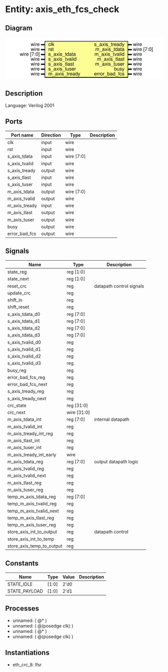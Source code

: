 # Entity: axis_eth_fcs_check

## Diagram

![Diagram](axis_eth_fcs_check.svg "Diagram")
## Description

Language: Verilog 2001
 
## Ports

| Port name     | Direction | Type       | Description |
| ------------- | --------- | ---------- | ----------- |
| clk           | input     | wire       |             |
| rst           | input     | wire       |             |
| s_axis_tdata  | input     | wire [7:0] |             |
| s_axis_tvalid | input     | wire       |             |
| s_axis_tready | output    | wire       |             |
| s_axis_tlast  | input     | wire       |             |
| s_axis_tuser  | input     | wire       |             |
| m_axis_tdata  | output    | wire [7:0] |             |
| m_axis_tvalid | output    | wire       |             |
| m_axis_tready | input     | wire       |             |
| m_axis_tlast  | output    | wire       |             |
| m_axis_tuser  | output    | wire       |             |
| busy          | output    | wire       |             |
| error_bad_fcs | output    | wire       |             |
## Signals

| Name                      | Type        | Description               |
| ------------------------- | ----------- | ------------------------- |
| state_reg                 | reg [1:0]   |                           |
| state_next                | reg [1:0]   |                           |
| reset_crc                 | reg         | datapath control signals  |
| update_crc                | reg         |                           |
| shift_in                  | reg         |                           |
| shift_reset               | reg         |                           |
| s_axis_tdata_d0           | reg [7:0]   |                           |
| s_axis_tdata_d1           | reg [7:0]   |                           |
| s_axis_tdata_d2           | reg [7:0]   |                           |
| s_axis_tdata_d3           | reg [7:0]   |                           |
| s_axis_tvalid_d0          | reg         |                           |
| s_axis_tvalid_d1          | reg         |                           |
| s_axis_tvalid_d2          | reg         |                           |
| s_axis_tvalid_d3          | reg         |                           |
| busy_reg                  | reg         |                           |
| error_bad_fcs_reg         | reg         |                           |
| error_bad_fcs_next        | reg         |                           |
| s_axis_tready_reg         | reg         |                           |
| s_axis_tready_next        | reg         |                           |
| crc_state                 | reg [31:0]  |                           |
| crc_next                  | wire [31:0] |                           |
| m_axis_tdata_int          | reg [7:0]   | internal datapath         |
| m_axis_tvalid_int         | reg         |                           |
| m_axis_tready_int_reg     | reg         |                           |
| m_axis_tlast_int          | reg         |                           |
| m_axis_tuser_int          | reg         |                           |
| m_axis_tready_int_early   | wire        |                           |
| m_axis_tdata_reg          | reg [7:0]   | output datapath logic     |
| m_axis_tvalid_reg         | reg         |                           |
| m_axis_tvalid_next        | reg         |                           |
| m_axis_tlast_reg          | reg         |                           |
| m_axis_tuser_reg          | reg         |                           |
| temp_m_axis_tdata_reg     | reg [7:0]   |                           |
| temp_m_axis_tvalid_reg    | reg         |                           |
| temp_m_axis_tvalid_next   | reg         |                           |
| temp_m_axis_tlast_reg     | reg         |                           |
| temp_m_axis_tuser_reg     | reg         |                           |
| store_axis_int_to_output  | reg         | datapath control          |
| store_axis_int_to_temp    | reg         |                           |
| store_axis_temp_to_output | reg         |                           |
## Constants

| Name          | Type  | Value | Description |
| ------------- | ----- | ----- | ----------- |
| STATE_IDLE    | [1:0] | 2'd0  |             |
| STATE_PAYLOAD | [1:0] | 2'd1  |             |
## Processes
- unnamed: ( @* )
- unnamed: ( @(posedge clk) )
- unnamed: ( @* )
- unnamed: ( @(posedge clk) )
## Instantiations

- eth_crc_8: lfsr
